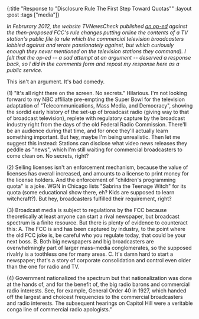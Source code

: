 {:title "Response to \"Disclosure Rule The First Step Toward Quotas\""
:layout :post
:tags  ["media"]}

_In Februrary 2012, the website TVNewsCheck published [an op-ed](http://www.tvnewscheck.com/article/57255/disclosure-rule-the-first-step-toward-quotas) against the then-proposed FCC's rule changes putting online the contents of a TV station's public file (a rule which the commercial television broadcasters lobbied against and wrote passionately against, but which curiously enough they never mentioned on the television stations they command). I felt that the op-ed -- a sad attempt at an argument -- deserved a response back, so I did in the comments form and repost my response here as a public service._
  
This isn't an argument. It's bad comedy.  
  
(1) "It's all right there on the screen. No secrets." Hilarious. I'm not looking forward to my NBC affiliate pre-empting the Super Bowl for the television adaptation of "Telecommunications, Mass Media, and Democracy", showing the sordid early history of the set-up of broadcast radio (giving way to that of broadcast television), replete with regulatory capture by the broadcast industry right from the days of the old Federal Radio Commission.  There'll be an audience during that time, and for once they'll actually learn something important. But hey, maybe I'm being unrealistic. Then let me suggest this instead: Stations can disclose what video news releases they peddle as "news", which I'm still waiting for commercial broadcasters to come clean on. No secrets, right?
  
(2) Selling licenses isn't an enforcement mechanism, because the value of licenses has overall increased, and amounts to a license to print money for the license holders. And the enforcement of "children's programming quota" is a joke. WGN in Chicago lists "Sabrina the Teenage Witch" for its quota (some educational show there, eh? Kids are supposed to learn witchcraft?). But hey, broadcasters fulfilled their requirement, right?
  
(3) Broadcast media is subject to regulations by the FCC because theoretically
at least anyone can start a rival newspaper, but broadcast spectrum is a finite resource. But there is plenty of evidence to counteract this: A. The FCC is and has been captured by industry, to the point where the old FCC joke is, be careful who you regulate today, that could be your next boss. B. Both big newspapers and big broadcasters are overwhelmingly part of larger mass-media conglomerates, so the supposed rivalrly is a toothless one for many areas. C. It's damn hard to start a newspaper; that's a story of corporate consolidation and control even older than the one for radio and TV.
  
(4) Government nationalized the spectrum but that nationalization was done at the hands of, and for the benefit of, the big radio barons and commercial radio interests. See, for example, General Order 40 in 1927, which handed off the largest and choicest frequencies to the commercial broadcasters and radio interests. The subsequent hearings on Capitol Hill were a veritable conga line of commercial radio apologists."
